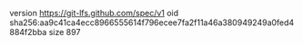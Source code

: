 version https://git-lfs.github.com/spec/v1
oid sha256:aa9c41ca4ecc8966555614f796ecee7fa2f11a46a380949249a0fed4884f2bba
size 897
